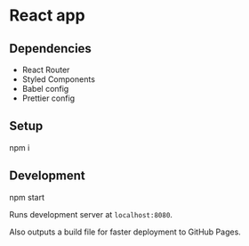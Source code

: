 # React app

## Dependencies
* React Router
* Styled Components
* Babel config
* Prettier config

## Setup

  npm i

## Development

  npm start

Runs development server at `localhost:8080`.

Also outputs a build file for faster deployment to GitHub Pages.

